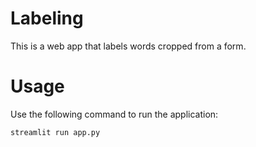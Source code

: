 # Labeling

This is a web app that labels words cropped from a form.


# Usage

Use the following command to run the application:
```
streamlit run app.py
```
